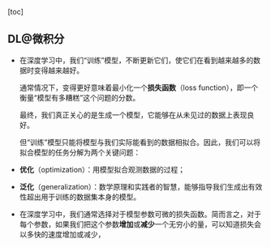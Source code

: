 [toc]

## DL@微积分

- 在深度学习中，我们“训练”模型，不断更新它们，使它们在看到越来越多的数据时变得越来越好。

  通常情况下，变得更好意味着最小化一个**损失函数**（loss function），即一个衡量“模型有多糟糕”这个问题的分数。

  最终，我们真正关心的是生成一个模型，它能够在从未见过的数据上表现良好。

  但“训练”模型只能将模型与我们实际能看到的数据相拟合。因此，我们可以将拟合模型的任务分解为两个关键问题：

- **优化**（optimization）：用模型拟合观测数据的过程；

- **泛化**（generalization）：数学原理和实践者的智慧，能够指导我们生成出有效性超出用于训练的数据集本身的模型。

- 在深度学习中，我们通常选择对于模型参数可微的损失函数。简而言之，对于每个参数，如果我们把这个参数**增加**或**减少**一个无穷小的量，可以知道损失会以多快的速度增加或减少，